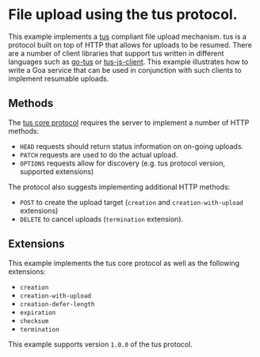 # File upload using the tus protocol.

This example implements a [tus](https://tus.io) compliant file upload mechanism.
tus is a protocol built on top of HTTP that allows for uploads to be resumed.
There are a number of client libraries that support tus written in different
languages such as [go-tus](https://github.com/eventials/go-tus) or
[tus-js-client](https://github.com/tus/tus-js-client). This example illustrates
how to write a Goa service that can be used in conjunction with such clients to
implement resumable uploads.

## Methods

The [tus core protocol](https://tus.io/protocols/resumable-upload.html#requests)
requires the server to implement a number of HTTP methods:

* `HEAD` requests should return status information on on-going uploads.
* `PATCH` requests are used to do the actual upload.
* `OPTIONS` requests allow for discovery (e.g. tus protocol version, supported
  extensions)

The protocol also suggests implementing additional HTTP methods:

* `POST` to create the upload target (`creation` and `creation-with-upload`
  extensions)
* `DELETE` to cancel uploads (`termination` extension).

## Extensions

This example implements the tus core protocol as well as the following
extensions:

* `creation`
* `creation-with-upload`
* `creation-defer-length`
* `expiration`
* `checksum`
* `termination`

This example supports version `1.0.0` of the tus protocol.